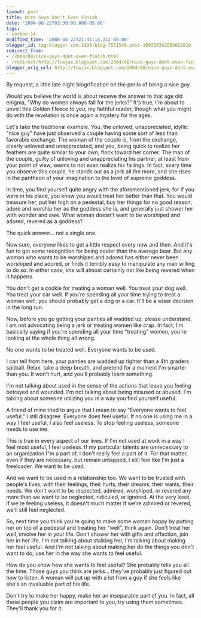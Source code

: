 ```yaml
---
layout: post
title: Nice Guys Don't Even Finish
date: '2004-08-22T03:30:00.000-05:00'
tags:
- carbon-14
modified_time: '2008-04-22T21:41:14.312-05:00'
blogger_id: tag:blogger.com,1999:blog-7551548.post-109316392583022019
redirect_from: 
- /2004/08/nice-guys-dont-even-finish.html
- /redirect/http://fuwjax.blogspot.com/2004/08/nice-guys-dont-even-finish.html
blogger_orig_url: http://fuwjax.blogspot.com/2004/08/nice-guys-dont-even-finish.html
---
```


By request, a little late night blogrification on the perils of being a nice guy.

Would you believe the world is about receive the answer to that age old enigma, "Why do women always fall for the jerks?" It's true, I'm about to unveil this Golden Fleece to you, my faithful reader, though what you might do with the revelation is once again a mystery for the ages.

Let's take the traditional example. You, the unloved, unappreciated, idyllic "nice guy" have just observed a couple having some sort of less than favorable exchange. The woman of the couple is, from the exchange, clearly unloved and unappreciated, and you, being quick to realize her feathers are quite similar to your own, flock toward her corner. The man of the couple, guilty of unloving and unappreciating his partner, at least from your point of view, seems to not even realize his failings. In fact, every time you observe this couple, he stands out as a jerk all the more, and she rises in the pantheon of your imagination to the level of supreme goddess.

In time, you find yourself quite angry with the aforementioned jerk, for if you were in his place, you know you would treat her better than that. You would treasure her, put her high on a pedestal, buy her things for no good reason, adore and worship her as the goddess she is, and generally just shower her with wonder and awe. What woman doesn't want to be worshiped and adored, revered as a goddess?

The quick answer... not a single one.

Now sure, everyone likes to get a little respect every now and then. And it's fun to get some recognition for being cooler than the average bear. But any woman who wants to be worshiped and adored has either never been worshiped and adored, or finds it terribly easy to manipulate any man willing to do so. In either case, she will almost certainly not like being revered when it happens.

You don't get a cookie for treating a woman well. You treat your dog well. You treat your car well. If you're spending all your time trying to treat a woman well, you should probably get a dog or a car. It'll be a wiser decision in the long run.

Now, before you go getting your panties all wadded up, please understand, I am not advocating being a jerk or treating women like crap. In fact, I'm basically saying if you're spending all your time "treating" women, you're looking at the whole thing all wrong.

No one wants to be treated well.  Everyone wants to be used.

I can tell from here, your panties are wadded up tighter than a 4th graders spitball. Relax, take a deep breath, and pretend for a moment I'm smarter than you. It won't hurt, and you'll probably learn something.

I'm not talking about used in the sense of the actions that leave you feeling betrayed and wounded. I'm not talking about being misused or abused. I'm talking about someone utilizing you in a way you find yourself useful.

A friend of mine tried to argue that I mean to say "Everyone wants to feel useful." I still disagree. Everyone does feel useful. If no one is using me in a way I feel useful, I also feel useless. To stop feeling useless, someone needs to use me.

This is true in every aspect of our lives. If I'm not used at work in a way I feel most useful, I feel useless. If my particular talents are unnecessary to an organization I"m a part of, I don't really feel a part of it. For that matter, even if they are necessary, but remain untapped, I still feel like I'm just a freeloader. We want to be used.

And we want to be used in a relationship too. We want to be trusted with people's lives, with their feelings, their hurts, their dreams, their wants, their needs. We don't want to be respected, admired, worshiped, or revered any more than we want to be neglected, ridiculed, or ignored. At the very least, if we're feeling useless, it doesn't much matter if we're admired or revered, we'll still feel neglected.

So, next time you think you're going to make some woman happy by putting her on top of a pedestal and treating her "well", think again. Don't treat her well, involve her in your life. Don't shower her with gifts and affection, join her in her life. I'm not talking about stalking her, I'm talking about making her feel useful. And I'm not talking about making her do the things you don't want to do; use her in the way she wants to feel useful.

How do you know how she wants to feel useful? She probably tells you all the time. Those guys you think are jerks... they've probably just figured out how to listen. A woman will put up with a lot from a guy if she feels like she's an invaluable part of his life.

Don't try to make her happy, make her an inseparable part of you. In fact, all those people you claim are important to you, try using them sometimes. They'll thank you for it.

